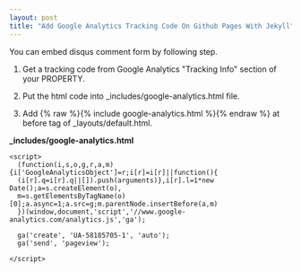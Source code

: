 ```yaml
---
layout: post
title: "Add Google Analytics Tracking Code On Github Pages With Jekyll"
---
```


You can embed disqus comment form by following step.

1. Get a tracking code from Google Analytics "Tracking Info" section of your PROPERTY.

2. Put the html code into _includes/google-analytics.html file.

3. Add {% raw %}{% include google-analytics.html %}{% endraw %} at before </body> tag of _layouts/default.html.

**_includes/google-analytics.html**

```
<script>
  (function(i,s,o,g,r,a,m){i['GoogleAnalyticsObject']=r;i[r]=i[r]||function(){
  (i[r].q=i[r].q||[]).push(arguments)},i[r].l=1*new Date();a=s.createElement(o),
  m=s.getElementsByTagName(o)[0];a.async=1;a.src=g;m.parentNode.insertBefore(a,m)
  })(window,document,'script','//www.google-analytics.com/analytics.js','ga');

  ga('create', 'UA-58185705-1', 'auto');
  ga('send', 'pageview');

</script>
```
